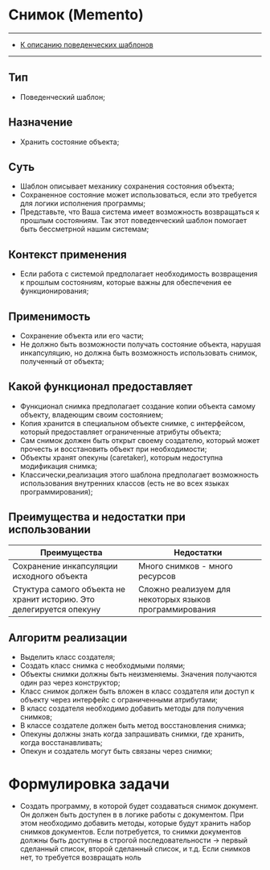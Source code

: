 # Снимок (Memento)

****
* [К описанию поведенческих шаблонов](../README.md)
****

## Тип

* Поведенческий шаблон;
## Назначение
* Хранить состояние объекта;

## Суть
* Шаблон описывает механику сохранения состояния объекта;
* Сохраненное состояние может использоваться,
  если это требуется для логики исполнения программы;
* Представьте, что Ваша система имеет возможность
  возвращаться к прошлым состояниям. Так этот поведенческий шаблон помогает
  быть бессметрной нашим системам;

## Контекст применения
* Если работа с системой предполагает необходимость
  возвращения к прошлым состояниям, которые важны для
  обеспечения ее функционирования;

## Применимость
* Сохранение объекта или его части;
* Не должно быть возможности получать состояние объекта,
  нарушая инкапсуляцию, но должна быть возможность
  использовать снимок, полученный от объекта;

## Какой функционал предоставляет
* Функционал снимка предполагает
  создание копии объекта самому объекту, владеющим своим состоянием;
* Копия хранится в специальном объекте снимке, с интерфейсом,
  который предоставляет ограниченные атрибуты объекта;
* Сам снимок должен быть открыт своему создателю,
  который может прочесть и восстановить объект при необходимости;
* Объекты хранят опекуны (caretaker), которым недоступна модификация снимка;
* Классически,реализация этого шаблона предполагает
  возможность использования внутренних классов (есть не во всех языках программирования);

## Преимущества и недостатки при использовании
| Преимущества                                                        | Недостатки                                             |
|---------------------------------------------------------------------|--------------------------------------------------------|
| Сохранение инкапсуляции исходного объекта                           | Много снимков - много ресурсов                         |
| Стуктура самого объекта не хранит историю. Это делегируется опекуну | Сложно реализуем для некоторых языков программирования |

## Алгоритм реализации
* Выделить класс создателя;
* Создать класс снимка с необходмыми полями;
* Объекты снимки должны быть неизменяемы.
  Значения получаются один раз через конструктор;
* Класс снимок должен быть вложен в класс
  создателя или доступ к объекту через интерфейс с ограниченными атрибутами;
* В класс создателя необходимо добавить методы для получения снимков;
* В классе создателе должен быть метод восстановления снимка;
* Опекуны должны знать когда запрашивать снимки,
  где хранить, когда восстанавливать;
* Опекун и создатель могут быть связаны через снимки;

# Формулировка задачи
* Создать программу, в которой будет создаваться снимок документ.
  Он должен быть доступен в в логике работы с документом.
  При этом необходимо добавить методы, которые будут хранить набор снимков документов.
  Если потребуется, то снимки документов должны быть доступны в строгой последовательности
  -> первый сделанный список, второй сделанный список, и т.д.
  Если снимков нет, то требуется возвращать ноль